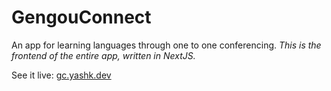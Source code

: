 # GengouConnect
An app for learning languages through one to one conferencing.
*This is the frontend of the entire app, written in NextJS.*

See it live: [gc.yashk.dev](https://gc.yashk.dev)
